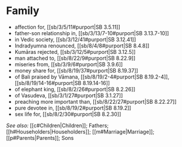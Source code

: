 # Family

* affection for, [[sb/3/5/11#purport|SB 3.5.11]]
* father-son relationship in, [[sb/3/13/7-10#purport|SB 3.13.7-10]]
* in Vedic society, [[sb/3/12/41#purport|SB 3.12.41]]
* Indradyumna renounced, [[sb/8/4/8#purport|SB 8.4.8]]
* Kumāras rejected, [[sb/3/12/5#purport|SB 3.12.5]]
* man attached to, [[sb/8/22/9#purport|SB 8.22.9]]
* miseries from, [[sb/3/9/6#purport|SB 3.9.6]]
* money share for, [[sb/8/19/37#purport|SB 8.19.37]]
* of Bali praised by Vāmana, [[sb/8/19/2-4#purport|SB 8.19.2-4]], [[sb/8/19/14-16#purport|SB 8.19.14-16]]
* of elephant king, [[sb/8/2/26#purport|SB 8.2.26]]
* of Vasudeva, [[sb/3/1/27#purport|SB 3.1.27]]
* preaching more important than, [[sb/8/22/27#purport|SB 8.22.27]]
* pure devotee in, [[sb/8/19/2#purport|SB 8.19.2]]
* sex life for, [[sb/8/2/30#purport|SB 8.2.30]]

*See also:* [[c#Children|Children]]; Fathers; [[h#Householders|Householders]]; [[m#Marriage|Marriage]]; [[p#Parents|Parents]]; Sons
